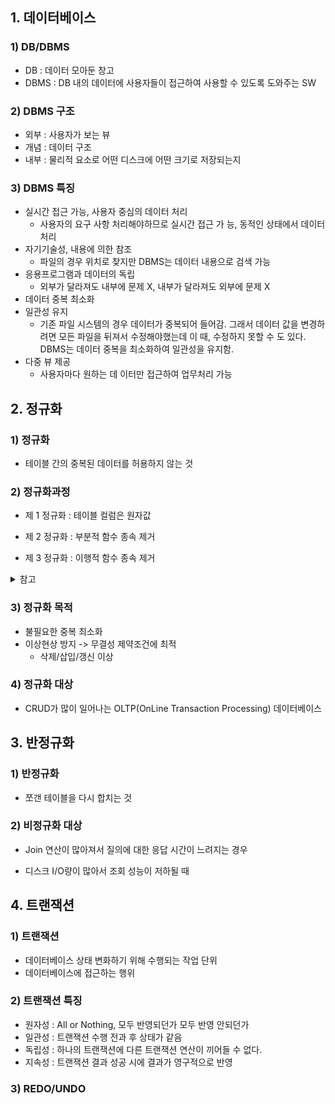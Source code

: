 ## 1. 데이터베이스

### 1) DB/DBMS

- DB : 데이터 모아둔 창고
- DBMS : DB 내의 데이터에 사용자들이 접근하여 사용할 수 있도록 도와주는 SW



### 2) DBMS 구조

- 외부 : 사용자가 보는 뷰
- 개념 : 데이터 구조
- 내부 : 물리적 요소로 어떤 디스크에 어떤 크기로 저장되는지



### 3) DBMS 특징

- 실시간 접근 가능, 사용자 중심의 데이터 처리
  - 사용자의 요구 사항 처리해야하므로 실시간 접근 가 능, 동적인 상태에서 데이터 처리
- 자기기술성, 내용에 의한 참조
  - 파일의 경우 위치로 찾지만 DBMS는 데이터 내용으로 검색 가능
- 응용프로그램과 데이터의 독립
  - 외부가 달라져도 내부에 문제 X, 내부가 달라져도 외부에 문제 X
- 데이터 중복 최소화
- 일관성 유지
  - 기존 파일 시스템의 경우 데이터가 중복되어 들어감. 그래서 데이터 값을 변경하려면 모든 파일을 뒤져서 수정해야했는데 이 때, 수정하지 못할 수 도 있다. DBMS는 데이터 중복을 최소화하여 일관성을 유지함.
- 다중 뷰 제공
  - 사용자마다 원하는 데 이터만 접근하여 업무처리 가능



## 2. 정규화

### 1) 정규화

- 테이블 간의 중복된 데이터를 허용하지 않는 것



### 2) 정규화과정

- 제 1 정규화 : 테이블 컬럼은 원자값

- 제 2 정규화 : 부분적 함수 종속 제거
- 제 3 정규화 : 이행적 함수 종속 제거

<details>
	<summary>참고</summary>
    <ul>
        <li>https://mangkyu.tistory.com/110</li>
        <li>https://velog.io/@bsjp400/Database-DB-%EC%A0%95%EA%B7%9C%ED%99%94-%EB%B9%84%EC%A0%95%EA%B7%9C%ED%99%94%EB%9E%80</li>
    </ul>
</details>



### 3) 정규화 목적

- 불필요한 중복 최소화
- 이상현상 방지 -> 무결성 제약조건에 최적
  - 삭제/삽입/갱신 이상



### 4) 정규화 대상

- CRUD가 많이 일어나는 OLTP(OnLine Transaction Processing) 데이터베이스



## 3. 반정규화

### 1) 반정규화

- 쪼갠 테이블을 다시 합치는 것



### 2) 비정규화 대상

- Join 연산이 많아져서 질의에 대한 응답 시간이 느려지는 경우

- 디스크 I/O량이 많아서 조회 성능이 저하될 때

  



## 4. 트랜잭션

### 1) 트랜잭션

- 데이터베이스 상태 변화하기 위해 수행되는 작업 단위
- 데이터베이스에 접근하는 행위



### 2) 트랜잭션 특징

- 원자성 : All or Nothing, 모두 반영되던가 모두 반영 안되던가
- 일관성 : 트랜잭션 수행 전과 후 상태가 같음
- 독립성 : 하나의 트랜잭션에 다른 트랜잭션 연산이 끼어들 수 없다.
- 지속성 : 트랜잭션 결과 성공 시에 결과가 영구적으로 반영



### 3) REDO/UNDO

